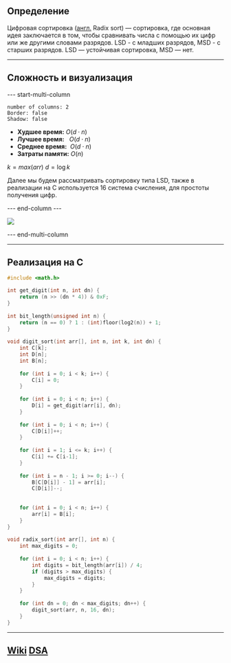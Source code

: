 ## Определение
Цифровая сортировка ([англ.](https://ru.wikipedia.org/wiki/%D0%90%D0%BD%D0%B3%D0%BB%D0%B8%D0%B9%D1%81%D0%BA%D0%B8%D0%B9_%D1%8F%D0%B7%D1%8B%D0%BA "Английский язык") Radix sort) — сортировка, где основная идея заключается в том, чтобы сравнивать числа с помощью их цифр или же другими словами разрядов. LSD - с младших разрядов, MSD - с старших разрядов. LSD — устойчивая сортировка, MSD — нет.

---
## Сложность и визуализация
--- start-multi-column
```column-settings  
number of columns: 2  
Border: false
Shadow: false
```

- **Худшее время:** $O(d \cdot n)$
- **Лучшее время:**   $O(d \cdot n)$
- **Среднее время:**  $O(d \cdot n)$
- **Затраты памяти:** $O(n)$

$k = max(arr)$
$d = \log k$

Далее мы будем рассматривать сортировку типа LSD, также в реализации на C используется 16 система счисления, для простоты получения цифр.

--- end-column ---

![](radix_sort.gif)

--- end-multi-column

---
## Реализация на C
```c
#include <math.h>

int get_digit(int n, int dn) {
	return (n >> (dn * 4)) & 0xF;
}
  
int bit_length(unsigned int n) {
	return (n == 0) ? 1 : (int)floor(log2(n)) + 1;
}
  
void digit_sort(int arr[], int n, int k, int dn) {
	int C[k];
	int D[n];
	int B[n];
	  
	for (int i = 0; i < k; i++) {
		C[i] = 0;
	}
	  
	for (int i = 0; i < n; i++) {
		D[i] = get_digit(arr[i], dn);
	}
	  
	for (int i = 0; i < n; i++) {
		C[D[i]]++;
	}
	  
	for (int i = 1; i <= k; i++) {
		C[i] += C[i-1];
	}
	  
	for (int i = n - 1; i >= 0; i--) {
		B[C[D[i]] - 1] = arr[i];
		C[D[i]]--;
	
	  
	for (int i = 0; i < n; i++) {
		arr[i] = B[i];
	}
}
  
void radix_sort(int arr[], int n) {
	int max_digits = 0;
	  
	for (int i = 0; i < n; i++) {
		int digits = bit_length(arr[i]) / 4;
		if (digits > max_digits) {
			max_digits = digits;
		}
	}
	  
	for (int dn = 0; dn < max_digits; dn++) {
		digit_sort(arr, n, 16, dn);
	}
}
```

---
## [Wiki](https://en.wikipedia.org/wiki/Radix_sort) [DSA](https://www.w3schools.com/dsa/dsa_algo_radixsort.php)